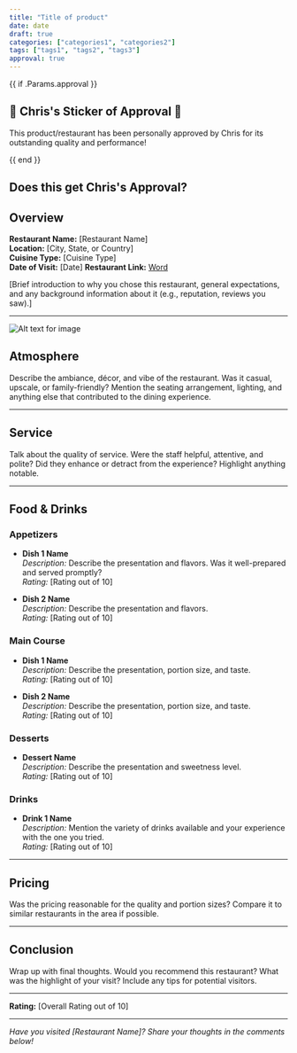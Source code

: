 ```yaml
---
title: "Title of product"
date: date
draft: true
categories: ["categories1", "categories2"]
tags: ["tags1", "tags2", "tags3"]
approval: true
---
```



{{ if .Params.approval }}
<section class="approval-badge">
    <h2>🏅 Chris's Sticker of Approval 🏅</h2>
    <p>This product/restaurant has been personally approved by Chris for its outstanding quality and performance!</p>
</section>
{{ end }}

## Does this get Chris's Approval?
<!--
![Chris's sticker of approval](/images/chris-approval.png)
-->

<!--
![Chris's sticker of approval](/images/chris-disapproval.png)
-->

## Overview

**Restaurant Name:** [Restaurant Name]  
**Location:** [City, State, or Country]  
**Cuisine Type:** [Cuisine Type]  
**Date of Visit:** [Date]
**Restaurant Link:** [Word](https://url)


[Brief introduction to why you chose this restaurant, general expectations, and any background information about it (e.g., reputation, reviews you saw).]

---

![Alt text for image](/images/example.jpg)

## Atmosphere

Describe the ambiance, décor, and vibe of the restaurant. Was it casual, upscale, or family-friendly? Mention the seating arrangement, lighting, and anything else that contributed to the dining experience.

---

## Service

Talk about the quality of service. Were the staff helpful, attentive, and polite? Did they enhance or detract from the experience? Highlight anything notable.

---

## Food & Drinks

### Appetizers

- **Dish 1 Name**  
  *Description:* Describe the presentation and flavors. Was it well-prepared and served promptly?  
  *Rating:* [Rating out of 10]

- **Dish 2 Name**  
  *Description:* Describe the presentation and flavors.  
  *Rating:* [Rating out of 10]

### Main Course

- **Dish 1 Name**  
  *Description:* Describe the presentation, portion size, and taste.  
  *Rating:* [Rating out of 10]

- **Dish 2 Name**  
  *Description:* Describe the presentation, portion size, and taste.  
  *Rating:* [Rating out of 10]

### Desserts

- **Dessert Name**  
  *Description:* Describe the presentation and sweetness level.  
  *Rating:* [Rating out of 10]

### Drinks

- **Drink 1 Name**  
  *Description:* Mention the variety of drinks available and your experience with the one you tried.  
  *Rating:* [Rating out of 10]

---

## Pricing

Was the pricing reasonable for the quality and portion sizes? Compare it to similar restaurants in the area if possible.

---

## Conclusion

Wrap up with final thoughts. Would you recommend this restaurant? What was the highlight of your visit? Include any tips for potential visitors.

---

**Rating:** [Overall Rating out of 10]

---

*Have you visited [Restaurant Name]? Share your thoughts in the comments below!*
